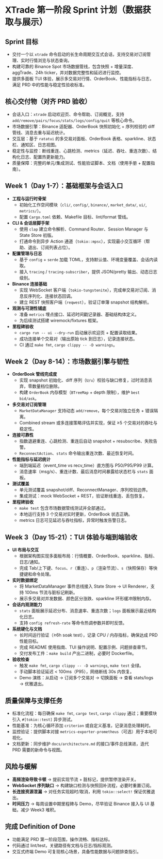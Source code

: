 # XTrade 第一阶段 Sprint 计划（数据获取与展示）

## Sprint 目标
- 交付一个以 `xtrade` 命令启动的长生命周期交互式会话，支持交易对订阅管理、实时行情浏览与状态查询。
- 构建可靠的 Binance Spot 市场数据管线，包含快照 + 增量深度、aggTrade、24h ticker，并对数据完整性和延迟进行监控。
- 提供多面板 TUI 体验，展示多交易对行情、OrderBook、性能指标与日志，满足 PRD 中的性能与稳定性验收标准。

## 核心交付物（对齐 PRD 验收）
- 会话入口：`xtrade` 启动欢迎页、命令帮助、订阅概览，支持 `add/remove/pairs/focus/stats/logs/config/quit` 等核心命令。
- 市场数据引擎：Binance 适配器、OrderBook 快照初始化 + 序列校验的 diff 管线、消息去重与延迟统计。
- 交互层：基于 `ratatui` 的多交易对面板、OrderBook 表格、sparkline、状态栏、通知区、日志视图。
- 稳定性与监控：断线重连、心跳检测、metrics（延迟、吞吐、重连次数）、结构化日志、配置热更新能力。
- 质量保障：完整的单元/集成测试、性能验证脚本、文档（使用手册 + 配置指南）。

## Week 1（Day 1-7）：基础框架与会话入口
- **工程与运行时骨架**
  - 初始化工作空间模块（`cli/`, `config/`, `binance/`, `market_data/`, `ui/`, `metrics/`）。
  - 配置 `Cargo.toml` 依赖、Makefile 目标、lint/format 管线。
- **CLI & 会话层脚手架**
  - 使用 `clap` 建立命令解析、Command Router、Session Manager 与 State Store 初版。
  - 打通命令到异步 Action 通道（`tokio::mpsc`），实现最小交互循环（帮助、退出、订阅列表占位）。
- **配置管理与日志**
  - 基于 `config` + `serde` 加载 TOML，支持默认值、环境变量覆盖、会话内读取。
  - 接入 `tracing` / `tracing-subscriber`，提供 JSON/pretty 输出、动态日志级别。
- **Binance 连接基础**
  - 实现 WebSocket 客户端（`tokio-tungstenite`），完成单交易对订阅、消息反序列化、连接状态回调。
  - 建立 REST 快照客户端（`reqwest`），验证订单簿 snapshot 结构解析。
- **观测与可测性铺底**
  - 准备 `metrics` 埋点接口、延迟时间戳记录器、基础结构体定义。
  - 为后续测试搭建 wiremock/fixtures 框架。
- **里程碑验收**
  - `cargo run -- ui --dry-run` 启动展示欢迎页 + 配置读取结果。
  - 成功连接单个交易对（输出原始 tick 到日志），记录连接状态。
  - CI 通过 `make fmt`, `cargo clippy -- -D warnings`。

## Week 2（Day 8-14）：市场数据引擎与韧性
- **OrderBook 管线完成度**
  - 实现 snapshot 初始化、diff 序列（`U/u`）校验与缺口修复，过时消息丢弃，零数量档位删除。
  - 构建 `OrderBook` 内存模型（`BTreeMap` + depth 限制），维护 `best bid/ask`。
- **多交易对订阅管理**
  - `MarketDataManager` 支持动态 `add/remove`，每个交易对独立任务 + 错误隔离。
  - Combined stream 或多连接策略评估并实现，保证 ≥5 个交易对的吞吐与稳定性。
- **连接可靠性**
  - 指数退避重连、心跳检测、重连后自动 snapshot + resubscribe、失败告警。
  - `ReconnectAction`、`stats` 命令输出重连次数、最近恢复时间。
- **性能指标与延迟统计**
  - 端到端延迟（event_time vs recv_time）直方图与 P50/P95/P99 计算。
  - 消息速率（msg/s）、重连计数、最后消息时间暴露给状态栏与 `stats` 面板。
- **测试覆盖**
  - 单元测试覆盖 snapshot/diff、ReconnectManager、序列校验边界。
  - 集成测试：mock WebSocket + REST，验证断线重连、丢包恢复。
- **里程碑验收**
  - `make test` 包含市场数据管线测试并全部通过。
  - 本地运行支持 3 个交易对实时更新，OrderBook 状态正确。
  - metrics 日志可见延迟与吞吐指标，异常时触发告警日志。

## Week 3（Day 15-21）：TUI 体验与端到端验收
- **UI 布局与交互**
  - 根据架构图实现多面板布局：行情概要、OrderBook、sparkline、指标、日志/通知。
  - 完成 Tab/上下键、`focus`、`r`（重连）、`p`（渲染节流）、`s`（快照保存）等快捷键和命令处理。
- **实时数据绑定**
  - 将 MarketDataManager 事件总线接入 State Store → UI Renderer，支持 100ms 节流与脏标记刷新。
  - 展示多交易对并发数据、颜色区分涨跌、sparkline 环形缓冲限制内存。
- **会话内观测能力**
  - `stats` 面板展示延迟分布、消息速率、重连次数；`logs` 面板展示最近结构化日志。
  - 支持 `config refresh-rate` 等命令热调参数并即时反馈。
- **系统硬化与文档**
  - 长时间运行验证（≥6h soak test），记录 CPU / 内存指标，确保达成 PRD 性能目标。
  - 完成 README 使用指南、TUI 操作说明、配置示例、问题排查章节。
  - 交付发布工件：`make build` 产出二进制，必要时 Dockerfile。
- **验收检查**
  - 触发 `make fmt`, `cargo clippy -- -D warnings`, `make test` 全绿。
  - 手动脚本验证延迟 < 100ms（P95），网络断线 30s 内恢复。
  - Demo 演练：从启动 → 订阅多个交易对 → 切换面板 → 查看 stats/logs → 优雅退出。

## 质量保障与支撑任务
- 标准化流程：每日确保 `make fmt`, `cargo test`, `cargo clippy` 通过；重要模块引入 `#[tokio::test]` 异步测试。
- 性能基准：为核心循环添加 `criterion` 或自定义基准，记录消息处理耗时。
- 监控验证：提供脚本对接 `metrics-exporter-prometheus`（可选）用于本地可视化。
- 文档更新：同步维护 `docs/architecture.md` 的接口/事件总线演进，迭代 PRD 需要的新命令与视图。

## 风险与缓解
- **高频渲染导致卡顿** → 提前实现节流 + 脏标记，提供暂停渲染开关。
- **WebSocket 序列缺口** → 构建缺口检测与快照回补流程，必要时重置订阅。
- **长连接资源泄漏** → 对任务实现超时/取消，利用 `tokio::select!` 保证优雅退出。
- **时间压力** → 每周设置中期里程碑与 Demo，尽早验证 Binance 接入与 UI 基础，减少 Week3 堆积。

## 完成 Definition of Done
- 功能满足 PRD 第一阶段范围，操作流畅、指标达标。
- 代码通过 lint/test，关键路径有文档与日志/指标观测。
- 交互式终端 Demo 可复现核心场景，具备性能数据与问题排查指引。
